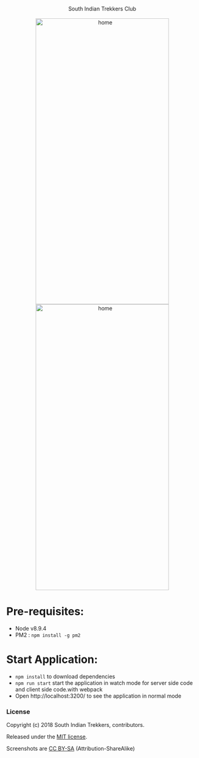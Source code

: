 
<br />
<div align="center">South Indian Trekkers Club</div>
<br />
<div align="center">
 <img src="https://raw.githubusercontent.com/southindiantrekkers/southindiantrekkers.org/master/pic/Southindiantrekker%20%281%29.png" alt="home" align="center" width="350" height="750" />
  <img src="https://raw.githubusercontent.com/southindiantrekkers/southindiantrekkers.org/master/pic/Southindiantrekker%20%282%29.png" alt="home" align="center" width="350" height="750" />
</div>

# Pre-requisites:
  *  Node v8.9.4
  *  PM2        : `npm install -g pm2`

# Start Application:
  * `npm install`  to download dependencies
  * `npm run start` start the application in watch mode for server side code and client side code.with webpack
  * Open http://localhost:3200/ to see the application in normal mode

### License
Copyright (c) 2018 South Indian Trekkers, contributors.

Released under the [MIT license](https://github.com/southindiantrekkers/southindiantrekkers.org/blob/master/LICENSE).

Screenshots are [CC BY-SA](https://creativecommons.org/licenses/by-sa/4.0/) (Attribution-ShareAlike)
